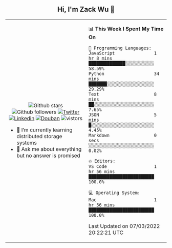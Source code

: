 <h2 align="center"> Hi, I'm Zack Wu 👋 </h2>

<table>
    <tr>
        <td valign="center" width="50%">
            <p align="center">
              <img src="https://img.shields.io/github/stars/izackwu?style=social" alt="Github stars" />
              <img src="https://img.shields.io/github/followers/izackwu?style=social" alt="Github followers" />
              <a href="https://twitter.com/_zackwu"><img src="https://img.shields.io/badge/@__zackwu-1DA1F2?style=flat&logo=Twitter&logoColor=white" alt="Twitter"/></a>
              <a href="https://www.linkedin.com/in/wuzhengke/?locale=en_US"><img src="https://img.shields.io/badge/@wuzhengke-0073b1?style=flat&logo=LinkedIn&logoColor=white" alt="Linkedin" /></a>
              <a href="https://www.douban.com/people/keith1"><img src="https://img.shields.io/badge/@keith1-007722?style=flat&logo=Douban&logoColor=white" alt="Douban" /></a>
              <img src="https://visitor-badge.glitch.me/badge?page_id=keithnull" alt="vistors" />
            </p>
            <ul>
                <li>🌱 I’m currently learning distributed storage systems</li>
                <li>💬 Ask me about everything but no answer is promised</li>
            </ul>
        </td>
       <td valign="top" width="50%">
    
<!--START_SECTION:waka-->
📊 **This Week I Spent My Time On** 

```text
💬 Programming Languages: 
JavaScript               1 hr 8 mins         ██████████████░░░░░░░░░░░   58.59% 
Python                   34 mins             ███████░░░░░░░░░░░░░░░░░░   29.29% 
Text                     8 mins              ██░░░░░░░░░░░░░░░░░░░░░░░   7.65% 
JSON                     5 mins              █░░░░░░░░░░░░░░░░░░░░░░░░   4.45% 
Markdown                 0 secs              ░░░░░░░░░░░░░░░░░░░░░░░░░   0.02%

🔥 Editors: 
VS Code                  1 hr 56 mins        █████████████████████████   100.0%

💻 Operating System: 
Mac                      1 hr 56 mins        █████████████████████████   100.0%

```


 Last Updated on 07/03/2022 20:22:21 UTC
<!--END_SECTION:waka-->
</td></tr>
</table>


